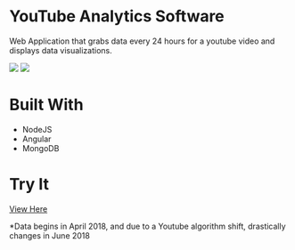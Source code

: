 # YouTube Analytics Software

Web Application that grabs data every 24 hours for a youtube video and displays data visualizations.

<img src="https://s3.us-east-2.amazonaws.com/aj-website-file-storage/images/yt-ss1.png" />

<img src="https://s3.us-east-2.amazonaws.com/aj-website-file-storage/images/yt-ss2.png" />

# Built With

* NodeJS
* Angular
* MongoDB

# Try It

<a href="http://youtube-analytics-aj.s3-website.us-east-2.amazonaws.com/" target="_blank">View Here</a>

*Data begins in April 2018, and due to a Youtube algorithm shift, drastically changes in June 2018
